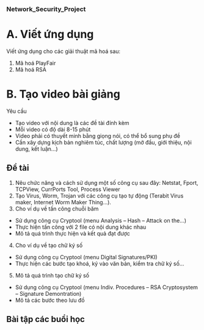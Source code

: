 ### Network_Security_Project
# A. Viết ứng dụng
Viết ứng dụng cho các giải thuật mã hoá sau:
1. Mã hoá PlayFair
2. Mã hoá RSA
# B. Tạo video bài giảng
Yêu cầu
  - Tạo video với nội dung là các đề tài đính kèm
  - Mỗi video có độ dài 8-15 phút
  - Video phải có thuyết minh bằng giọng nói, có thể bổ sung phụ đề
  - Cần xây dựng kịch bản nghiêm túc, chất lượng (mở đầu, giới thiệu, nội dung, kết luận…)
## Đề tài
1. Nêu chức năng và cách sử dụng một số công cụ sau đây: Netstat, Fport, TCPView, CurrPorts Tool, Process Viewer
2. Tạo Virus, Worm, Trojan với các công cụ tạo tự động (Terabit Virus maker, Internet Worm Maker Thing…).
3. Cho ví dụ về tấn công chuỗi băm 
  - Sử dụng công cụ Cryptool (menu Analysis – Hash – Attack on the…)
  - Thực hiện tấn công với 2 file có nội dung khác nhau
  - Mô tả quá trình thực hiện và kết quả đạt được
4. Cho ví dụ về tạo chữ ký số
  - Sử dụng công cụ Cryptool (menu Digital Signatures/PKI)
  - Thực hiện các bước tạo khoá, ký vào văn bản, kiểm tra chữ ký số…
5. Mô tả quá trình tạo chữ ký số
  - Sử dụng công cụ Cryptool (menu Indiv. Procedures – RSA Cryptosystem – Signature Demontration)
  - Mô tả các bước theo lưu đồ
## Bài tập các buổi học

